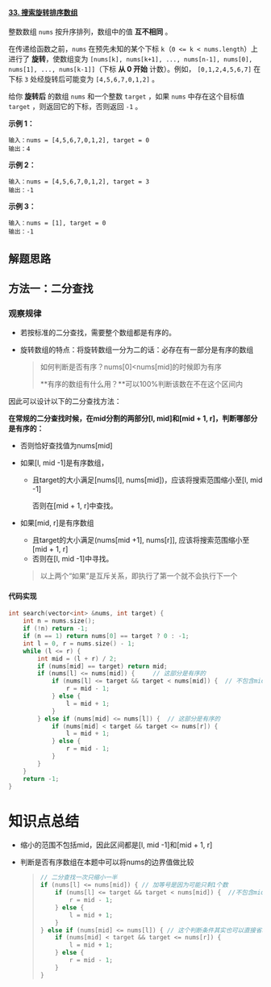 #### [33. 搜索旋转排序数组](https://leetcode-cn.com/problems/search-in-rotated-sorted-array/)

整数数组 `nums` 按升序排列，数组中的值 **互不相同** 。

在传递给函数之前，`nums` 在预先未知的某个下标 `k`（`0 <= k < nums.length`）上进行了 **旋转**，使数组变为 `[nums[k], nums[k+1], ..., nums[n-1], nums[0], nums[1], ..., nums[k-1]]`（下标 **从 0 开始** 计数）。例如， `[0,1,2,4,5,6,7]` 在下标 `3` 处经旋转后可能变为 `[4,5,6,7,0,1,2]` 。

给你 **旋转后** 的数组 `nums` 和一个整数 `target` ，如果 `nums` 中存在这个目标值 `target` ，则返回它的下标，否则返回 `-1` 。

 

**示例 1：**

```
输入：nums = [4,5,6,7,0,1,2], target = 0
输出：4
```

**示例 2：**

```
输入：nums = [4,5,6,7,0,1,2], target = 3
输出：-1
```

**示例 3：**

```
输入：nums = [1], target = 0
输出：-1
```

 

## 解题思路

## 方法一：二分查找

### 观察规律

- 若按标准的二分查找，需要整个数组都是有序的。

- 旋转数组的特点：将旋转数组一分为二的话：必存在有一部分是有序的数组

  >  如何判断是否有序？nums[0]<nums[mid]的时候即为有序
  >
  > **有序的数组有什么用？**可以100%判断该数在不在这个区间内

  

因此可以设计以下的二分查找方法：

**在常规的二分查找时候，在mid分割的两部分[l, mid]和[mid + 1, r]，判断哪部分是有序的：**

- 否则恰好查找值为nums[mid]

- 如果[l, mid -1]是有序数组，

  - 且target的大小满足[nums[l], nums[mid])，应该将搜索范围缩小至[l, mid -1]

    否则在[mid + 1, r]中查找。

- 如果[mid, r]是有序数组

  - 且target的大小满足(nums[mid +1], nums[r]], 应该将搜索范围缩小至[mid + 1, r]
  - 否则在[l, mid -1]中寻找。

  > 以上两个“如果”是互斥关系，即执行了第一个就不会执行下一个

#### 代码实现

```c++
int search(vector<int> &nums, int target) {
    int n = nums.size();
    if (!n) return -1;
    if (n == 1) return nums[0] == target ? 0 : -1;
    int l = 0, r = nums.size() - 1;
    while (l <= r) {
        int mid = (l + r) / 2;
        if (nums[mid] == target) return mid;
        if (nums[l] <= nums[mid]) {		// 这部分是有序的
            if (nums[l] <= target && target < nums[mid]) {	// 不包含mid，因此闭区间
                r = mid - 1;
            } else {
                l = mid + 1;
            }
        } else if (nums[mid] <= nums[l]) {	// 这部分是有序的
            if (nums[mid] < target && target <= nums[r]) {
                l = mid + 1;
            } else {
                r = mid - 1;
            }
        }
    }
    return -1;
}
```

# 知识点总结

- 缩小的范围不包括mid，因此区间都是[l, mid -1]和[mid + 1, r]

- 判断是否有序数组在本题中可以将nums的边界值做比较

  > ```c++
  > // 二分查找一次只缩小一半
  > if (nums[l] <= nums[mid]) {	// 加等号是因为可能只剩1个数
  >     if (nums[l] <= target && target < nums[mid]) {	//不包含mid，因此闭区间
  >         r = mid - 1;
  >     } else {
  >         l = mid + 1;
  >     }
  > } else if (nums[mid] <= nums[l]) { // 这个判断条件其实也可以直接省略成else
  >     if (nums[mid] < target && target <= nums[r]) {
  >         l = mid + 1;
  >     } else {
  >         r = mid - 1;
  >     }
  > }
  > ```

